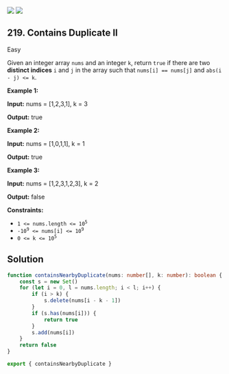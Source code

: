 [![](https://img.shields.io/github/stars/LeetCode-in-TypeScript/LeetCode-in-TypeScript?label=Stars&style=flat-square)](https://github.com/LeetCode-in-TypeScript/LeetCode-in-TypeScript)
[![](https://img.shields.io/github/forks/LeetCode-in-TypeScript/LeetCode-in-TypeScript?label=Fork%20me%20on%20GitHub%20&style=flat-square)](https://github.com/LeetCode-in-TypeScript/LeetCode-in-TypeScript/fork)

## 219\. Contains Duplicate II

Easy

Given an integer array `nums` and an integer `k`, return `true` if there are two **distinct indices** `i` and `j` in the array such that `nums[i] == nums[j]` and `abs(i - j) <= k`.

**Example 1:**

**Input:** nums = [1,2,3,1], k = 3

**Output:** true 

**Example 2:**

**Input:** nums = [1,0,1,1], k = 1

**Output:** true 

**Example 3:**

**Input:** nums = [1,2,3,1,2,3], k = 2

**Output:** false 

**Constraints:**

*   <code>1 <= nums.length <= 10<sup>5</sup></code>
*   <code>-10<sup>9</sup> <= nums[i] <= 10<sup>9</sup></code>
*   <code>0 <= k <= 10<sup>5</sup></code>

## Solution

```typescript
function containsNearbyDuplicate(nums: number[], k: number): boolean {
    const s = new Set()
    for (let i = 0, l = nums.length; i < l; i++) {
        if (i > k) {
            s.delete(nums[i - k - 1])
        }
        if (s.has(nums[i])) {
            return true
        }
        s.add(nums[i])
    }
    return false
}

export { containsNearbyDuplicate }
```